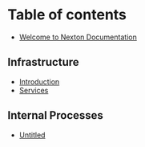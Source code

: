 # Table of contents

* [Welcome to Nexton Documentation](README.md)

## Infrastructure

* [Introduction](infrastructure/untitled.md)
* [Services](infrastructure/services.md)

## Internal Processes

* [Untitled](internal-processes/untitled.md)


